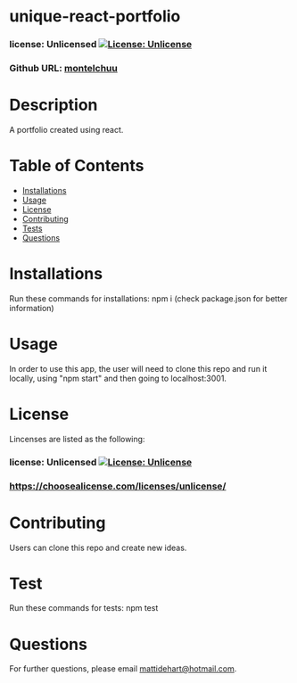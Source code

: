 # unique-react-portfolio
### license: Unlicensed [![License: Unlicense](https://img.shields.io/badge/license-Unlicense-blue.svg)](http://unlicense.org/)

### Github URL: [montelchuu](https://github.com/montelchuu/)

# Description
A portfolio created using react. 

# Table of Contents
* [Installations](#installations)
* [Usage](#usage)
* [License](#license)
* [Contributing](#contributing)
* [Tests](#tests)
* [Questions](#questions)

# Installations
Run these commands for installations: npm i (check package.json for better information)

# Usage
In order to use this app, the user will need to clone this repo and run it locally, using "npm start" and then going to localhost:3001.

# License
Lincenses are listed as the following:
### license: Unlicensed [![License: Unlicense](https://img.shields.io/badge/license-Unlicense-blue.svg)](http://unlicense.org/)
### https://choosealicense.com/licenses/unlicense/

# Contributing
Users can clone this repo and create new ideas.

# Test
Run these commands for tests:
npm test

# Questions
For further questions, please email mattidehart@hotmail.com.